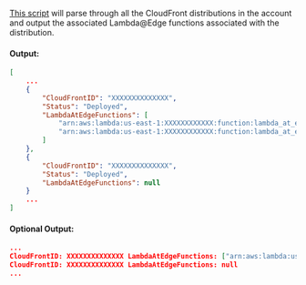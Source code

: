 [This script](list-lambda-at-edge-functions.sh) will parse through all the CloudFront distributions in the account and output the associated Lambda@Edge functions associated with the distribution.

#### Output:
```json
[
    ...
    {
        "CloudFrontID": "XXXXXXXXXXXXXX",
        "Status": "Deployed",
        "LambdaAtEdgeFunctions": [
            "arn:aws:lambda:us-east-1:XXXXXXXXXXXX:function:lambda_at_edge_200:1",
            "arn:aws:lambda:us-east-1:XXXXXXXXXXXX:function:lambda_at_edge_403:1"
        ]
    },
    {
        "CloudFrontID": "XXXXXXXXXXXXXX",
        "Status": "Deployed",
        "LambdaAtEdgeFunctions": null
    }
    ...
]
```

#### Optional Output:
```json
...
CloudFrontID: XXXXXXXXXXXXXX LambdaAtEdgeFunctions: ["arn:aws:lambda:us-east-1:XXXXXXXXXXXX:function:lambda_at_edge_200:1","arn:aws:lambda:us-east-1:XXXXXXXXXXXX:function:lambda_at_edge_403:1"]
CloudFrontID: XXXXXXXXXXXXXX LambdaAtEdgeFunctions: null
...
```
